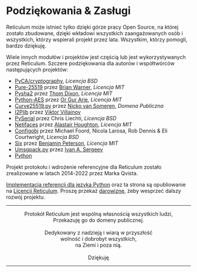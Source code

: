 # Podziękowania & Zasługi
Reticulum może istnieć tylko dzięki górze pracy Open Source, na której zostało zbudowane, dzięki wkładowi wszystkich zaangażowanych osób i wszystkich, którzy wspierali projekt przez lata. Wszystkim, którzy pomogli, bardzo dziękuję.

Wiele innych modułów i projektów jest częścią lub jest wykorzystywanych przez Reticulum. Szczere podziękowania dla autorów i współtwórców następujących projektów:

- [PyCA/cryptography](https://github.com/pyca/cryptography), *Licencja BSD*
- [Pure-25519](https://github.com/warner/python-pure25519) przez [Brian Warner](https://github.com/warner), *Licencja MIT*
- [Pysha2](https://github.com/thomdixon/pysha2) przez [Thom Dixon](https://github.com/thomdixon), *Licencja MIT*
- [Python-AES](https://github.com/orgurar/python-aes) przez [Or Gur Arie](https://github.com/orgurar), *Licencja MIT*
- [Curve25519.py](https://gist.github.com/nickovs/cc3c22d15f239a2640c185035c06f8a3#file-curve25519-py) przez [Nicko van Someren](https://gist.github.com/nickovs), *Domena Publiczna*
- [I2Plib](https://github.com/l-n-s/i2plib) przez [Viktor Villainov](https://github.com/l-n-s)
- [PySerial](https://github.com/pyserial/pyserial) przez Chris Liechti, *Licencja BSD*
- [Netifaces](https://github.com/al45tair/netifaces) przez [Alastair Houghton](https://github.com/al45tair), *Licencja MIT*
- [Configobj](https://github.com/DiffSK/configobj) przez Michael Foord, Nicola Larosa, Rob Dennis & Eli Courtwright, *Licencja BSD*
- [Six](https://github.com/benjaminp/six) przez [Benjamin Peterson](https://github.com/benjaminp), *Licencja MIT*
- [Umsgpack.py](https://github.com/vsergeev/u-msgpack-python) przez [Ivan A. Sergeev](https://github.com/vsergeev)
- [Python](https://www.python.org)

Projekt protokołu i wdrożenie referencyjne dla Reticulum zostało zrealizowane w latach 2014-2022 przez Marka Qvista.

[Implementacja referencji dla języka Python](https://github.com/markqvist/reticulum) oraz ta strona są opubliowanie na [Licencji Reticulum](license.html). Proszę przekaż <a href="donate_pl.html">darowiznę</a>, żeby wesprzeć dalszy rozwój projektu.

----------------

<center>Protokół Reticulum jest wspólną własnością wszystkich ludzi,<br/>Przekazuję go do domeny publicznej.<br/><br/>Dedykowany  z nadzieją i wiarą w przyszłość<br/>wolność i dobrobyt wszystkich,<br/>na Ziemi i poza nią.<br/><br/>Dziękuję</center>

----------------
